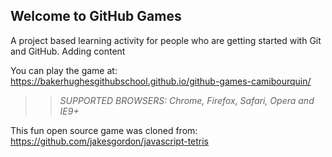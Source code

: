 ## Welcome to GitHub Games

A project based learning activity for people who are getting started with Git and GitHub. Adding content

You can play the game at: https://bakerhughesgithubschool.github.io/github-games-camibourquin/

>> _*SUPPORTED BROWSERS*: Chrome, Firefox, Safari, Opera and IE9+_

This fun open source game was cloned from: https://github.com/jakesgordon/javascript-tetris
